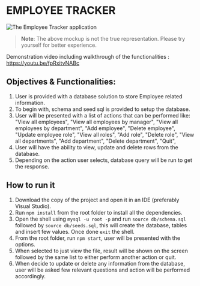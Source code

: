 # EMPLOYEE TRACKER

![The Employee Tracker application](./asset/demo.gif)

> **Note**: The above mockup is not the true representation. Please try yourself for better experience.

Demonstration video including walkthrough of the functionalities : https://youtu.be/fpRxitvNABc

## Objectives & Functionalities:

1. User is provided with a database solution to store Employee related information.
2. To begin with, schema and seed sql is provided to setup the database.
1. User will be presented with a list of actions that can be performed like: 
            "View all employees",
            "View all employees by manager",
            "View all employees by department",
            "Add employee",
            "Delete employee",
            "Update employee role",
            "View all roles",
            "Add role",
            "Delete role",
            "View all departments",
            "Add department",
            "Delete department",
            "Quit",
3. User will have the ability to view, update and delete rows from the database.
2. Depending on the action user selects, database query will be run to get the response.

## How to run it

1. Download the copy of the project and open it in an IDE (preferably Visual Studio).
2. Run `npm install` from the root folder to install all the dependencies.
3. Open the shell using `mysql -u root -p` and run `source db/schema.sql` followed by `source db/seeds.sql`, this will create the database, tables and insert few values. Once done `exit` the shell.
4. From the root folder, run `npm start`, user will be presented with the options.
5. When selected to just view the file, result will be shown on the screen followed by the same list to either perform another action or quit.
6. When decide to update or delete any information from the database, user will be asked few relevant questions and action will be performed accordingly.
